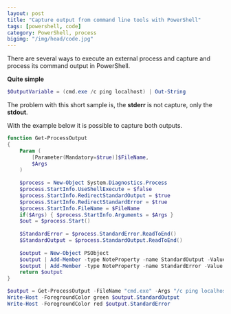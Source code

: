 ```yaml
---
layout: post
title: "Capture output from command line tools with PowerShell"
tags: [powershell, code]
category: PowerShell, process
bigimg: "/img/head/code.jpg"
---
```


There are several ways to execute an external process and capture and process its command output in PowerShell.

**Quite simple**
```powershell
$OutputVariable = (cmd.exe /c ping localhost) | Out-String
```

The problem with this short sample is, the **stderr** is not capture, only the **stdout**. 

With the example below it is possible to capture both outputs.
 
```powershell
function Get-ProcessOutput
{
    Param (
        [Parameter(Mandatory=$true)]$FileName,
        $Args
    )
    
    $process = New-Object System.Diagnostics.Process
    $process.StartInfo.UseShellExecute = $false
    $process.StartInfo.RedirectStandardOutput = $true
    $process.StartInfo.RedirectStandardError = $true
    $process.StartInfo.FileName = $FileName
    if($Args) { $process.StartInfo.Arguments = $Args }
    $out = $process.Start()
    
    $StandardError = $process.StandardError.ReadToEnd()
    $StandardOutput = $process.StandardOutput.ReadToEnd()
    
    $output = New-Object PSObject
    $output | Add-Member -type NoteProperty -name StandardOutput -Value $StandardOutput
    $output | Add-Member -type NoteProperty -name StandardError -Value $StandardError
    return $output
}

$output = Get-ProcessOutput -FileName "cmd.exe" -Args "/c ping localhost"
Write-Host -ForegroundColor green $output.StandardOutput
Write-Host -ForegroundColor red $output.StandardError
```



<script src="https://gist.github.com/JackGruber/142863ba8c76132d7b704b5decb8a8a8.js"></script>